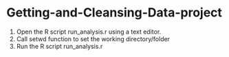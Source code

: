 # Getting-and-Cleansing-Data-project

1. Open the R script run_analysis.r using a text editor.
2. Call setwd function to set the working directory/folder
3. Run the R script run_analysis.r
